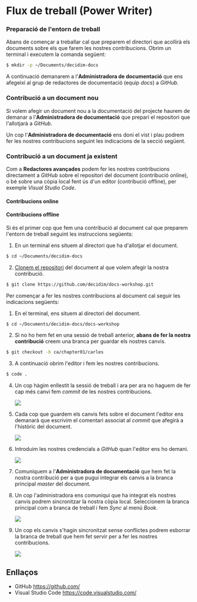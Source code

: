 # Flux de treball (Power Writer)

### Preparació de l'entorn de treball

Abans de començar a treballar cal que preparem el directori que acollirà els documents
sobre els que farem les nostres contribucions. Obrim un terminal i executem la comanda següent:

```bash
$ mkdir -p ~/Documents/decidim-docs
```

A continuació demanarem a l'**Administradora de documentació** que ens afegeixi al grup de redactores de documentació (equip *docs*) a *GitHub*.

### Contribució a un document nou

Si volem afegir un document nou a la documentació del projecte haurem de demanar a l'**Administradora de documentació**
que prepari el repositori que l'allotjarà a *GitHub*.

Un cop l'**Administradora de documentació** ens doni el vist i plau podrem fer les nostres contribucions seguint les indicacions
de la secció següent.

### Contribució a un document ja existent

Com a **Redactores avançades** podem fer les nostres contribucions directament a *GitHub* sobre el repositori del document
(contribució online), o bé sobre una còpia local fent ús d'un editor (contribució offline), per exemple *Visual Studio Code*.

#### Contribucions online

#### Contribucions offline

Si és el primer cop que fem una contribució al document cal que preparem l'entorn de treball seguint les instruccions següents:

1. En un terminal ens situem al directori que ha d'allotjar el document.
```bash
$ cd ~/Documents/decidim-docs
```

2. [Clonem el repositori](https://help.github.com/articles/cloning-a-repository/) del document al que volem afegir la nostra contribució.
```bash
$ git clone https://github.com/decidim/docs-workshop.git
```

Per començar a fer les nostres contribucions al document cal seguir les indicacions següents:

1. En el terminal, ens situem al directori del document.
```bash
$ cd ~/Documents/decidim-docs/docs-workshop
```

2. Si no ho hem fet en una sessió de treball anterior, **abans de fer la nostra contribució** creem una branca per guardar els nostres canvis.
```bash
$ git checkout -b ca/chapter01/carles
```

3. A continuació obrim l'editor i fem les nostres contribucions.
```bash
$ code .
```

4. Un cop hàgim enllestit la sessió de treball i ara per ara no haguem de fer cap més canvi fem *commit* de les nostres contribucions.

   ![](./img/flux-writer-06.png)

4. Cada cop que guardem els canvis fets sobre el document l'editor ens demanarà que escrivim el comentari associat al *commit* que afegirà a l'històric del document.

   ![](./img/flux-writer-05.png)

8. Introduim les nostres credencials a *GitHub* quan l'editor ens ho demani.

   ![](./img/flux-writer-07.png)

9. Comuniquem a l'**Administradora de documentació** que hem fet la nostra contribució per a que pugui integrar els canvis a la branca principal  *master* del document.

10. Un cop l'administradora ens comuniqui que ha integrat els nostres canvis podrem sincronitzar la nostra còpia local. Seleccionem la branca principal com a branca de treball i fem *Sync* al menú *Book*.

    ![](./img/flux-writer-08.png)

11. Un cop els canvis s'hagin sincronitzat sense conflictes podrem esborrar la branca de treball que hem fet servir per a fer les nostres contribucions.

    ![](./img/flux-writer-09.png)


## Enllaços

- GitHub https://github.com/
- Visual Studio Code https://code.visualstudio.com/

